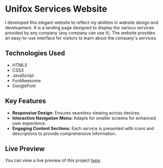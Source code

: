 # Unifox Services Website
I developed this elegant website to reflect my abilities in website design and development. It is a landing page designed to display the various services provided by any company (any company can use it). The website provides an easy-to-use interface for visitors to learn about the company's services.

## Technologies Used

- HTML5
- CSS3
- JavaScript
- FontAwesome
- GoogleFont

## Key Features

- **Responsive Design:** Ensures seamless viewing across devices.
- **Interactive Navigation Menu:** Adapts for smaller screens for enhanced user experience.
- **Engaging Content Sections:** Each service is presented with icons and descriptions to provide comprehensive information.

## Live Preview
You can view a live preview of this project [here](https://jihado-i.github.io/Unifox-Service-Website/).
